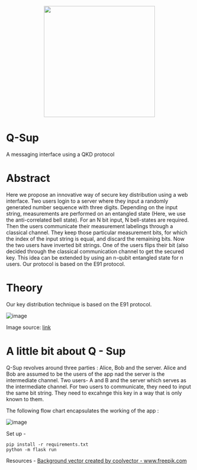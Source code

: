 <p align="center">
  <img width="300" height="300" src="https://user-images.githubusercontent.com/68393451/151703562-0879fe36-5f32-46d6-b4e9-ad713b2474db.png">
</p>



# Q-Sup
A messaging interface using a QKD protocol

# Abstract

Here we propose an innovative way of secure key distribution using a web interface. Two users login to a server where they input a randomly generated number sequence with three digits. Depending on the input string, measurements are performed on an entangled state (Here, we use the anti-correlated bell state). For an N bit input, N bell-states are required. Then the users communicate their measurement labelings through a classical channel. They keep those particular measurement bits, for which the index of the input string is equal, and discard the remaining bits. Now the two users have inverted bit strings. One of the users flips their bit (also decided through the classical communication channel to get the secured key. This idea can be extended by using an n-qubit entangled state for n users. Our protocol is based on the E91 protocol.

# Theory

Our key distribution technique is based on the E91 protocol. 

![image](https://user-images.githubusercontent.com/68393451/151702199-7d0bac60-b2e0-405f-a7d0-5ac462314bba.png)

Image source: [link](https://medium.com/@qcgiitr/fundamentals-of-quantum-key-distribution-bb84-b92-e91-protocols-e1373b683ead)


# A little bit about Q - Sup
Q-Sup revolves around three parties : Alice, Bob and the server. Alice and Bob are assumed to be the users of the app nad the server is the intermediate channel.
Two users- A and B  and the server which serves as the intermediate channel. For two users to communicate, they need to input the same bit string. They need to excahnge this key in a way that is only known to them. 

The following flow chart encapsulates the working of the app :

![image](https://user-images.githubusercontent.com/68393451/151696305-77b7bbf9-b7fe-4c59-b434-88a15a4e9e81.png)






Set up -

```
pip install -r requirements.txt
python -m flask run
```

Resources -
<a href="https://www.freepik.com/vectors/background">Background vector created by coolvector - www.freepik.com</a>


